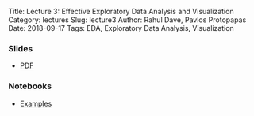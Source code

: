 Title: Lecture 3: Effective Exploratory Data Analysis and Visualization
Category: lectures
Slug: lecture3
Author: Rahul Dave, Pavlos Protopapas
Date: 2018-09-17
Tags: EDA, Exploratory Data Analysis, Visualization


### Slides

- [PDF]({attach}presentation/EDA.pdf)


### Notebooks

- [Examples]({filename}notebook/edaviz.ipynb)
